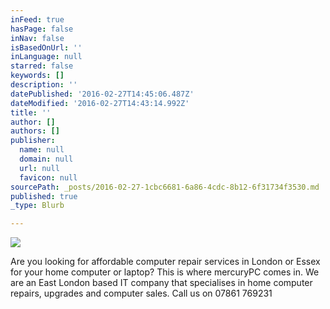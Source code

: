 ```yaml
---
inFeed: true
hasPage: false
inNav: false
isBasedOnUrl: ''
inLanguage: null
starred: false
keywords: []
description: ''
datePublished: '2016-02-27T14:45:06.487Z'
dateModified: '2016-02-27T14:43:14.992Z'
title: ''
author: []
authors: []
publisher:
  name: null
  domain: null
  url: null
  favicon: null
sourcePath: _posts/2016-02-27-1cbc6681-6a86-4cdc-8b12-6f31734f3530.md
published: true
_type: Blurb

---
```

![](https://the-grid-user-content.s3-us-west-2.amazonaws.com/bf46a9f5-bf2b-4718-a392-2fe567c87bef.jpg)

Are you looking for affordable computer repair services in London or Essex for your home computer or laptop?
This is where mercuryPC comes in.
We are an East London based IT company that specialises in home computer repairs, upgrades and computer sales. Call us on 07861 769231